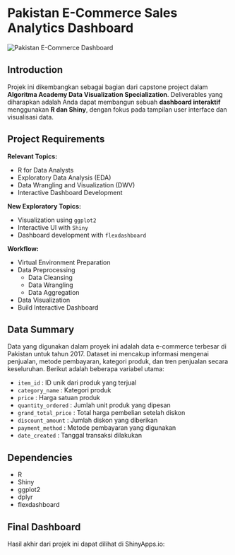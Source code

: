 # Pakistan E-Commerce Sales Analytics Dashboard

![Pakistan E-Commerce Dashboard](dashboard_screenshot.png)

## Introduction
Projek ini dikembangkan sebagai bagian dari capstone project dalam **Algoritma Academy Data Visualization Specialization**. Deliverables yang diharapkan adalah Anda dapat membangun sebuah **dashboard interaktif** menggunakan **R dan Shiny**, dengan fokus pada tampilan user interface dan visualisasi data.

## Project Requirements

**Relevant Topics:**
- R for Data Analysts
- Exploratory Data Analysis (EDA)
- Data Wrangling and Visualization (DWV)
- Interactive Dashboard Development

**New Exploratory Topics:**
- Visualization using `ggplot2`
- Interactive UI with `Shiny`
- Dashboard development with `flexdashboard`

**Workflow:**
- Virtual Environment Preparation
- Data Preprocessing
    - Data Cleansing
    - Data Wrangling
    - Data Aggregation
- Data Visualization
- Build Interactive Dashboard

## Data Summary
Data yang digunakan dalam proyek ini adalah data e-commerce terbesar di Pakistan untuk tahun 2017. Dataset ini mencakup informasi mengenai penjualan, metode pembayaran, kategori produk, dan tren penjualan secara keseluruhan. Berikut adalah beberapa variabel utama:
- `item_id` : ID unik dari produk yang terjual
- `category_name` : Kategori produk
- `price` : Harga satuan produk
- `quantity_ordered` : Jumlah unit produk yang dipesan
- `grand_total_price` : Total harga pembelian setelah diskon
- `discount_amount` : Jumlah diskon yang diberikan
- `payment_method` : Metode pembayaran yang digunakan
- `date_created` : Tanggal transaksi dilakukan

## Dependencies
- R
- Shiny
- ggplot2
- dplyr
- flexdashboard

## Final Dashboard
Hasil akhir dari projek ini dapat dilihat di ShinyApps.io:
